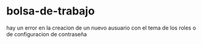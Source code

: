 # bolsa-de-trabajo
hay un error en la creacion de un nuevo ausuario con el tema de los roles o de configuracion de contraseña
